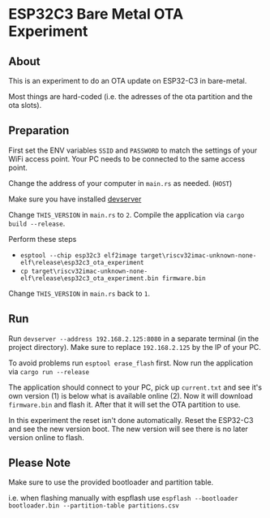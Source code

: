 # ESP32C3 Bare Metal OTA Experiment

## About

This is an experiment to do an OTA update on ESP32-C3 in bare-metal.

Most things are hard-coded (i.e. the adresses of the ota partition and the ota slots).

## Preparation

First set the ENV variables `SSID` and `PASSWORD` to match the settings of your WiFi access point.
Your PC needs to be connected to the same access point.

Change the address of your computer in `main.rs` as needed. (`HOST`)

Make sure you have installed [devserver](https://crates.io/crates/devserver)

Change `THIS_VERSION` in `main.rs` to `2`. Compile the application via `cargo build --release`.

Perform these steps
- `esptool --chip esp32c3 elf2image target\riscv32imac-unknown-none-elf\release\esp32c3_ota_experiment`
- `cp target\riscv32imac-unknown-none-elf\release\esp32c3_ota_experiment.bin firmware.bin`

Change `THIS_VERSION` in `main.rs` back to `1`.

## Run

Run `devserver --address 192.168.2.125:8080` in a separate terminal (in the project directory). Make sure to replace `192.168.2.125` by the IP of your PC.

To avoid problems run `esptool erase_flash` first. Now run the application via `cargo run --release`

The application should connect to your PC, pick up `current.txt` and see it's own version (1) is below what is available online (2).
Now it will download `firmware.bin` and flash it. After that it will set the OTA partition to use.

In this experiment the reset isn't done automatically. Reset the ESP32-C3 and see the new version boot.
The new version will see there is no later version online to flash.

## Please Note

Make sure to use the provided bootloader and partition table.

i.e. when flashing manually with espflash use `espflash --bootloader bootloader.bin --partition-table partitions.csv`
